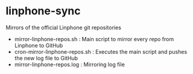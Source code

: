 # linphone-sync

Mirrors of the official Linphone git repositories

* mirror-linphone-repos.sh      : Main script to mirror every repo from Linphone to GitHub
* cron-mirror-linphone-repos.sh : Executes the main script and pushes the new log file to GitHub 
* mirror-linphone-repos.log     : Mirroring log file
